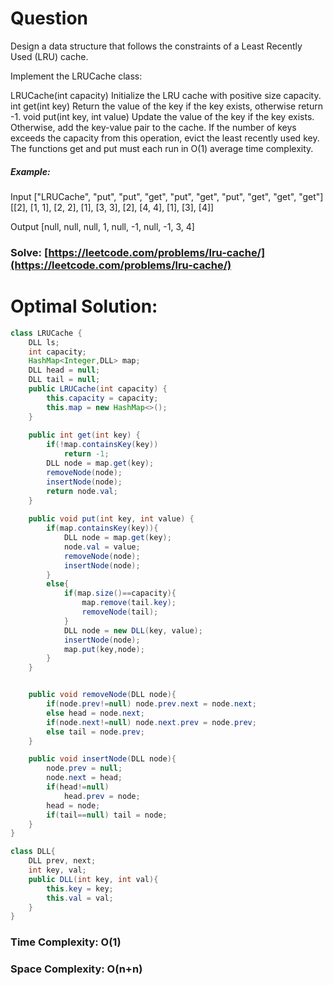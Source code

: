 # Question

Design a data structure that follows the constraints of a Least Recently Used (LRU) cache.

Implement the LRUCache class:

LRUCache(int capacity) Initialize the LRU cache with positive size capacity.
int get(int key) Return the value of the key if the key exists, otherwise return -1.
void put(int key, int value) Update the value of the key if the key exists. Otherwise, add the key-value pair to the cache. If the number of keys exceeds the capacity from this operation, evict the least recently used key.
The functions get and put must each run in O(1) average time complexity.


##### Example:

Input
["LRUCache", "put", "put", "get", "put", "get", "put", "get", "get", "get"]
[[2], [1, 1], [2, 2], [1], [3, 3], [2], [4, 4], [1], [3], [4]]

Output
[null, null, null, 1, null, -1, null, -1, 3, 4]


### Solve: [https://leetcode.com/problems/lru-cache/](https://leetcode.com/problems/lru-cache/)
   


# Optimal Solution:  


``` java
class LRUCache {
    DLL ls;
    int capacity;
    HashMap<Integer,DLL> map;
    DLL head = null;
    DLL tail = null;
    public LRUCache(int capacity) {
        this.capacity = capacity;
        this.map = new HashMap<>();
    }
    
    public int get(int key) {
        if(!map.containsKey(key))
            return -1;
        DLL node = map.get(key);
        removeNode(node);
        insertNode(node);
        return node.val;   
    }
    
    public void put(int key, int value) {
        if(map.containsKey(key)){
            DLL node = map.get(key);
            node.val = value;
            removeNode(node);
            insertNode(node);
        }
        else{ 
            if(map.size()==capacity){
                map.remove(tail.key);
                removeNode(tail);
            }
            DLL node = new DLL(key, value);
            insertNode(node);
            map.put(key,node); 
        }       
    }


    public void removeNode(DLL node){
        if(node.prev!=null) node.prev.next = node.next;
        else head = node.next;
        if(node.next!=null) node.next.prev = node.prev;
        else tail = node.prev;
    }

    public void insertNode(DLL node){
        node.prev = null;
        node.next = head;
        if(head!=null)
            head.prev = node;
        head = node;
        if(tail==null) tail = node;
    }
}

class DLL{
    DLL prev, next;
    int key, val;
    public DLL(int key, int val){
        this.key = key;
        this.val = val;
    }
}
```
### Time Complexity: O(1)
### Space Complexity: O(n+n)